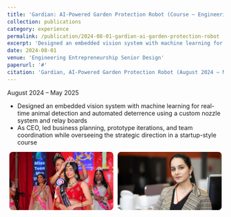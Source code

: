 ```yaml
---
title: 'Gardian: AI-Powered Garden Protection Robot (Course – Engineering Entrepreneurship Senior Design)'
collection: publications
category: experience
permalink: /publication/2024-08-01-gardian-ai-garden-protection-robot
excerpt: 'Designed an embedded vision system with machine learning for real-time animal detection and automated deterrence.'
date: 2024-08-01
venue: 'Engineering Entrepreneurship Senior Design'
paperurl: '#'
citation: 'Gardian, AI-Powered Garden Protection Robot (August 2024 – May 2025)'
---
```

August 2024 – May 2025

- Designed an embedded vision system with machine learning for real-time animal detection and automated deterrence using a custom nozzle system and relay boards  
- As CEO, led business planning, prototype iterations, and team coordination while overseeing the strategic direction in a startup-style course  

<div style="display: flex; gap: 10px; justify-content: center; flex-wrap: wrap;">
  <img src="/assets/image/1T4A9567-edit.jpg" alt="Gardian Robot Prototype 1" style="width: 48%; border-radius: 8px;">
  <img src="/assets/image/Ishita-Pai-Raikar-3-1920x1080-1-wpv_2000x1333_center_center.jpeg" alt="Gardian Robot Prototype 2" style="width: 48%; border-radius: 8px;">
</div>
